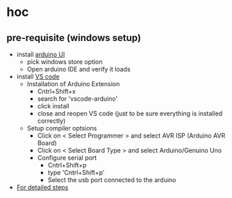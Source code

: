 # hoc
## pre-requisite (windows setup)
- install [arduino UI](https://www.arduino.cc/en/software)
  - pick windows store option
  - Open arduino IDE and verify it loads
- install [VS code](https://code.visualstudio.com/Download) 
  - Installation of Arduino Extension
    - Cntrl+Shift+x  
    - search for 'vscode-arduino'
    - click install
    - close and reopen VS code (just to be sure everything is installed correctly)
  - Setup compiler optsions
    - Click on < Select Programmer > and select AVR ISP (Arduino AVR Board)  
    - Click on < Select Board Type > and select Arduino/Genuino Uno
    - Configure serial port 
      - Cntrl+Shift+p 
      - type 'Cntrl+Shift+p'
      - Select the usb port connected to the arduino
- [For detailed steps](https://maker.pro/arduino/tutorial/how-to-use-visual-studio-code-for-arduino)
